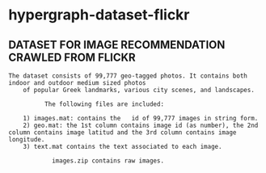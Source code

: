 # hypergraph-dataset-flickr

## **DATASET FOR IMAGE RECOMMENDATION CRAWLED FROM FLICKR**  
      
     
    The dataset consists of 99,777 geo-tagged photos. It contains both indoor and outdoor medium sized photos
		of popular Greek landmarks, various city scenes, and landscapes.

              The following files are included:

		1) images.mat: contains the   id of 99,777 images in string form.
		2) geo.mat: the 1st column contains image id (as number), the 2nd column contains image latitud and the 3rd column contains image longitude.
		3) text.mat contains the text associated to each image.

                images.zip contains raw images.
